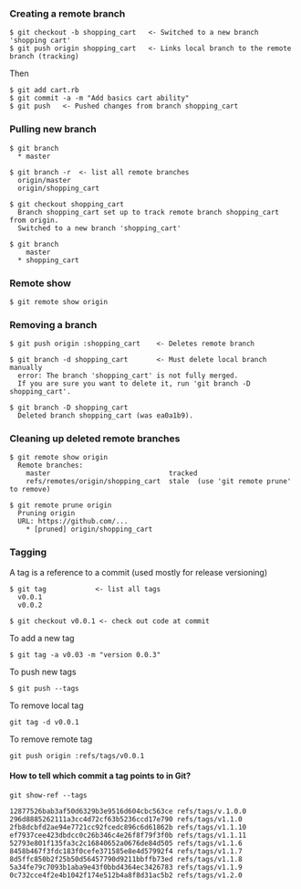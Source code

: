 ### Creating a remote branch
```
$ git checkout -b shopping_cart   <- Switched to a new branch 'shopping cart'
$ git push origin shopping_cart   <- Links local branch to the remote branch (tracking)
```
Then
```
$ git add cart.rb
$ git commit -a -m "Add basics cart ability"
$ git push   <- Pushed changes from branch shopping_cart
```
### Pulling new branch
```
$ git branch
  * master
```
```
$ git branch -r  <- list all remote branches
  origin/master
  origin/shopping_cart
```
```
$ git checkout shopping_cart
  Branch shopping_cart set up to track remote branch shopping_cart from origin.
  Switched to a new branch 'shopping_cart'
```
```
$ git branch
    master
  * shopping_cart
```
### Remote show
```
$ git remote show origin
```
### Removing a branch
```
$ git push origin :shopping_cart    <- Deletes remote branch
```
```
$ git branch -d shopping_cart       <- Must delete local branch manually
  error: The branch 'shopping_cart' is not fully merged.
  If you are sure you want to delete it, run 'git branch -D shopping_cart'.
```
```
$ git branch -D shopping_cart
  Deleted branch shopping_cart (was ea0a1b9).
```
### Cleaning up deleted remote branches
```
$ git remote show origin  
  Remote branches:
    master                             tracked
    refs/remotes/origin/shopping_cart  stale  (use 'git remote prune' to remove)
```
```
$ git remote prune origin
  Pruning origin
  URL: https://github.com/...
    * [pruned] origin/shopping_cart
```
### Tagging
A tag is a reference to a commit (used mostly for release versioning)
```
$ git tag            <- list all tags
  v0.0.1
  v0.0.2
```
```
$ git checkout v0.0.1 <- check out code at commit
```
To add a new tag
```
$ git tag -a v0.03 -m "version 0.0.3"
```
To push new tags
```
$ git push --tags
```
To remove local tag
```
git tag -d v0.0.1
```
To remove remote tag
```
git push origin :refs/tags/v0.0.1
```
#### How to tell which commit a tag points to in Git?

```
git show-ref --tags
```
```
12877526bab3af50d6329b3e9516d604cbc563ce refs/tags/v.1.0.0
296d8885262111a3cc4d72cf63b5236ccd17e790 refs/tags/v1.1.0
2fb8dcbfd2ae94e7721cc92fcedc896c6d61862b refs/tags/v1.1.10
ef7937cee423dbdcc0c26b346c4e26f8f79f3f0b refs/tags/v1.1.11
52793e801f135fa3c2c16840652a0676de84d505 refs/tags/v1.1.6
8458b467f3fdc183f0cefe371585e8e4d57992f4 refs/tags/v1.1.7
8d5ffc850b2f25b50d56457790d9211bbffb73ed refs/tags/v1.1.8
5a34fe79c7093b1aba9e43f0bbd4364ec3426783 refs/tags/v1.1.9
0c732cce4f2e4b1042f174e512b4a8f8d31ac5b2 refs/tags/v1.2.0
```

